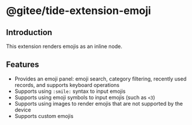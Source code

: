 # @gitee/tide-extension-emoji

## Introduction

This extension renders emojis as an inline node.

## Features

- Provides an emoji panel: emoji search, category filtering, recently used records, and supports keyboard operations
- Supports using `:smile:` syntax to input emojis
- Supports using emoji symbols to input emojis (such as `<3`)
- Supports using images to render emojis that are not supported by the device
- Supports custom emojis
